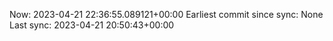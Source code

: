 Now: 2023-04-21 22:36:55.089121+00:00 Earliest commit since sync: None Last sync: 2023-04-21 20:50:43+00:00
